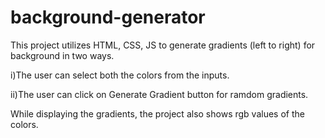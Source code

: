# background-generator

This project utilizes HTML, CSS, JS to generate gradients (left to right) for background in two ways.

  i)The user can select both the colors from the inputs.
  
 ii)The user can click on Generate Gradient button for ramdom gradients.
 
 While displaying the gradients, the project also shows rgb values of the colors.
